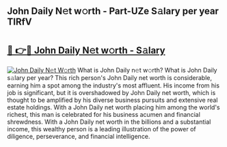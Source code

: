 ## John Daily N𝚎t w𝚘rth - Part-UZe S𝚊lary per year TIRfV

# <h2><a href="http://gc4ocp.nevu.top/?p=John+Daily">🔗 👉🔴 John Daily N𝚎t w𝚘rth - S𝚊lary</a></h2>

[![John Daily N𝚎t W𝚘rth](https://i.imgur.com/Oavwk0R.jpeg)](http://gc4ocp.nevu.top/?p=John+Daily)
What is John Daily n𝚎t w𝚘rth? What is John Daily s𝚊lary per year?
This rich person's John Daily net worth is considerable, earning him a spot among the industry's most affluent. His income from his job is significant, but it is overshadowed by John Daily net worth, which is thought to be amplified by his diverse business pursuits and extensive real estate holdings. With a John Daily net worth placing him among the world's richest, this man is celebrated for his business acumen and financial shrewdness. With a John Daily net worth in the billions and a substantial income, this wealthy person is a leading illustration of the power of diligence, perseverance, and financial intelligence.
